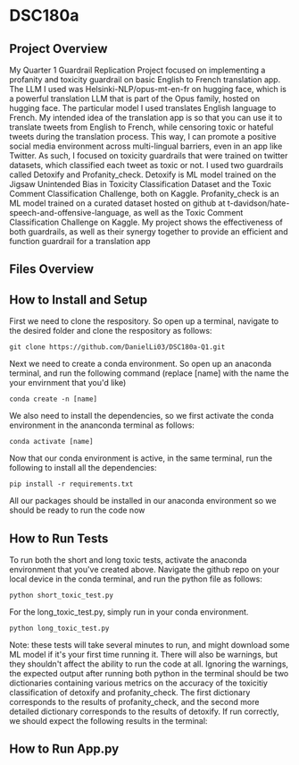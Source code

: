# DSC180a

## Project Overview
My Quarter 1 Guardrail Replication Project focused on implementing a profanity and toxicity guardrail on basic English to French translation app. The LLM I used was Helsinki-NLP/opus-mt-en-fr on hugging face, which is a powerful translation LLM that is part of the Opus family, hosted on hugging face. The particular model I used translates English language to French. My intended idea of the translation app is so that you can use it to translate tweets from English to French, while censoring toxic or hateful tweets during the translation process. This way, I can promote a positive social media environment across multi-lingual barriers, even in an app like Twitter. As such, I focused on toxicity guardrails that were trained on twitter datasets, which classified each tweet as toxic or not. I used two guardrails called Detoxify and Profanity_check. Detoxify is ML model trained on the Jigsaw Unintended Bias in Toxicity Classification Dataset and the Toxic Comment Classification Challenge, both on Kaggle. Profanity_check is an ML model trained on a curated dataset hosted on github at t-davidson/hate-speech-and-offensive-language, as well as the Toxic Comment Classification Challenge on Kaggle. My project shows the effectiveness of both guardrails, as well as their synergy together to provide an efficient and function guardrail for a translation app

## Files Overview

## How to Install and Setup
First we need to clone the respository. So open up a terminal, navigate to the desired folder and clone the respository as follows:

```
git clone https://github.com/DanielLi03/DSC180a-Q1.git
```

Next we need to create a conda environment. So open up an anaconda terminal, and run the following command (replace [name] with the name the your envirnment that you'd like)

```
conda create -n [name]
```

We also need to install the dependencies, so we first activate the conda environment in the ananconda terminal as follows:
```
conda activate [name]
```

Now that our conda environment is active, in the same terminal, run the following to install all the dependencies:
```
pip install -r requirements.txt
```

All our packages should be installed in our anaconda environment so we should be ready to run the code now

## How to Run Tests
To run both the short and long toxic tests, activate the anaconda environment that you've created above. Navigate the github repo on your local device in the conda terminal, and run the python file as follows:
```
python short_toxic_test.py
```

For the long_toxic_test.py, simply run in your conda environment.
```
python long_toxic_test.py
```

Note: these tests will take several minutes to run, and might download some ML model if it's your first time running it. There will also be warnings, but they shouldn't affect the ability to run the code at all. Ignoring the warnings, the expected output after running both python in the terminal should be two dictionaries containing various metrics on the accuracy of the toxicitiy classification of detoxify and profanity_check. The first dictionary corresponds to the results of profanity_check, and the second more detailed dictionary corresponds to the results of detoxify. If run correctly, we should expect the following results in the terminal:


## How to Run App.py
